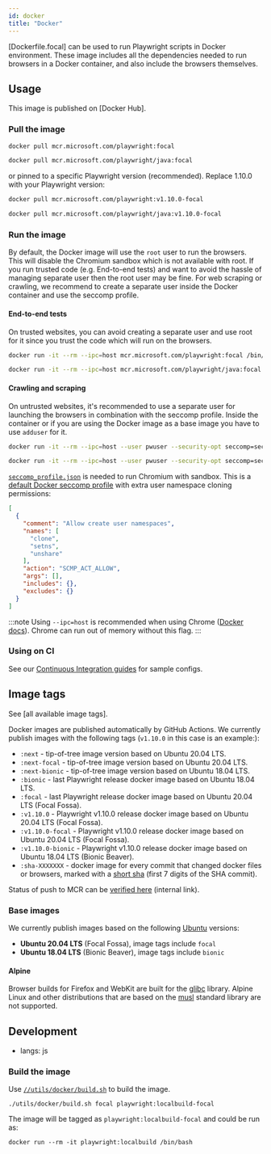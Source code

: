 ```yaml
---
id: docker
title: "Docker"
---
```


[Dockerfile.focal] can be used to run Playwright scripts in Docker environment. These image includes all the dependencies needed to run browsers in a Docker container, and also include the browsers themselves.

<!-- TOC -->

## Usage

This image is published on [Docker Hub].

### Pull the image

```sh js python csharp
docker pull mcr.microsoft.com/playwright:focal
```

```sh java
docker pull mcr.microsoft.com/playwright/java:focal
```

or pinned to a specific Playwright version (recommended). Replace 1.10.0 with your Playwright version:

```sh js python csharp
docker pull mcr.microsoft.com/playwright:v1.10.0-focal
```

```sh java
docker pull mcr.microsoft.com/playwright/java:v1.10.0-focal
```

### Run the image

By default, the Docker image will use the `root` user to run the browsers. This will disable the Chromium sandbox which is not available with root. If you run trusted code (e.g. End-to-end tests) and want to avoid the hassle of managing separate user then the root user may be fine. For web scraping or crawling, we recommend to create a separate user inside the Docker container and use the seccomp profile.

#### End-to-end tests

On trusted websites, you can avoid creating a separate user and use root for it since you trust the code which will run on the browsers.

```sh js python csharp
docker run -it --rm --ipc=host mcr.microsoft.com/playwright:focal /bin/bash
```

```sh java
docker run -it --rm --ipc=host mcr.microsoft.com/playwright/java:focal /bin/bash
```

#### Crawling and scraping

On untrusted websites, it's recommended to use a separate user for launching the browsers in combination with the seccomp profile. Inside the container or if you are using the Docker image as a base image you have to use `adduser` for it.

```sh js python csharp
docker run -it --rm --ipc=host --user pwuser --security-opt seccomp=seccomp_profile.json mcr.microsoft.com/playwright:focal /bin/bash
```

```sh java
docker run -it --rm --ipc=host --user pwuser --security-opt seccomp=seccomp_profile.json mcr.microsoft.com/playwright/java:focal /bin/bash
```

[`seccomp_profile.json`](https://github.com/microsoft/playwright/blob/master/utils/docker/seccomp_profile.json) is needed to run Chromium with sandbox. This is a [default Docker seccomp profile](https://github.com/docker/engine/blob/d0d99b04cf6e00ed3fc27e81fc3d94e7eda70af3/profiles/seccomp/default.json) with extra user namespace cloning permissions:

```json
[
  {
    "comment": "Allow create user namespaces",
    "names": [
      "clone",
      "setns",
      "unshare"
    ],
    "action": "SCMP_ACT_ALLOW",
    "args": [],
    "includes": {},
    "excludes": {}
  }
]
```

:::note
Using `--ipc=host` is recommended when using Chrome ([Docker docs](https://docs.docker.com/engine/reference/run/#ipc-settings---ipc)). Chrome can run out of memory without this flag.
:::


### Using on CI

See our [Continuous Integration guides](./ci.md) for sample configs.

## Image tags

See [all available image tags].

Docker images are published automatically by GitHub Actions. We currently publish images with the
following tags (`v1.10.0` in this case is an example:):
- `:next` - tip-of-tree image version based on Ubuntu 20.04 LTS.
- `:next-focal` - tip-of-tree image version based on Ubuntu 20.04 LTS.
- `:next-bionic` - tip-of-tree image version based on Ubuntu 18.04 LTS.
- `:bionic` - last Playwright release docker image based on Ubuntu 18.04 LTS.
- `:focal` - last Playwright release docker image based on Ubuntu 20.04 LTS (Focal Fossa).
- `:v1.10.0` - Playwright v1.10.0 release docker image based on Ubuntu 20.04 LTS (Focal Fossa).
- `:v1.10.0-focal` - Playwright v1.10.0 release docker image based on Ubuntu 20.04 LTS (Focal Fossa).
- `:v1.10.0-bionic` - Playwright v1.10.0 release docker image based on Ubuntu 18.04 LTS (Bionic Beaver).
- `:sha-XXXXXXX` - docker image for every commit that changed
  docker files or browsers, marked with a [short sha](https://git-scm.com/book/en/v2/Git-Tools-Revision-Selection#Short-SHA-1) (first 7 digits of the SHA commit).

Status of push to MCR can be [verified here](https://mcrflow-status-ui.azurewebsites.net/) (internal link).

### Base images

We currently publish images based on the following [Ubuntu](https://hub.docker.com/_/ubuntu) versions:
- **Ubuntu 20.04 LTS** (Focal Fossa), image tags include `focal`
- **Ubuntu 18.04 LTS** (Bionic Beaver), image tags include `bionic`

#### Alpine

Browser builds for Firefox and WebKit are built for the [glibc](https://en.wikipedia.org/wiki/GNU_C_Library) library. Alpine Linux and other distributions that are based on the [musl](https://en.wikipedia.org/wiki/Musl) standard library are not supported.

## Development
* langs: js

### Build the image

Use [`//utils/docker/build.sh`](https://github.com/microsoft/playwright/blob/master/utils/docker/build.sh) to build the image.

```
./utils/docker/build.sh focal playwright:localbuild-focal
```

The image will be tagged as `playwright:localbuild-focal` and could be run as:

```
docker run --rm -it playwright:localbuild /bin/bash
```
